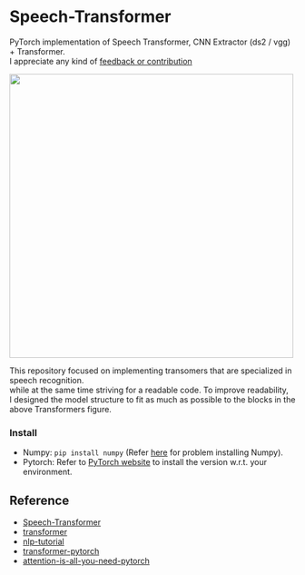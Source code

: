 # Speech-Transformer
PyTorch implementation of Speech Transformer, CNN Extractor (ds2 / vgg) + Transformer.    
I appreciate any kind of [feedback or contribution](https://github.com/sooftware/Speech-Transformer/issues)  
  
<img src="https://user-images.githubusercontent.com/42150335/90433479-d81c2d00-e106-11ea-80b6-e2041148dc1f.png" width=500>
  
This repository focused on implementing transomers that are specialized in speech recognition.  
while at the same time striving for a readable code. To improve readability,  
I designed the model structure to fit as much as possible to the blocks in the above Transformers figure.  
  
### Install
  
* Numpy: `pip install numpy` (Refer [here](https://github.com/numpy/numpy) for problem installing Numpy).
* Pytorch: Refer to [PyTorch website](http://pytorch.org/) to install the version w.r.t. your environment.   
  
## Reference  
  
* [Speech-Transformer](https://github.com/kaituoxu/Speech-Transformer)
* [transformer](https://github.com/JayParks/transformer)
* [nlp-tutorial](https://github.com/graykode/nlp-tutorial)
* [transformer-pytorch](https://github.com/dreamgonfly/transformer-pytorch)
* [attention-is-all-you-need-pytorch](https://github.com/jadore801120/attention-is-all-you-need-pytorch)
